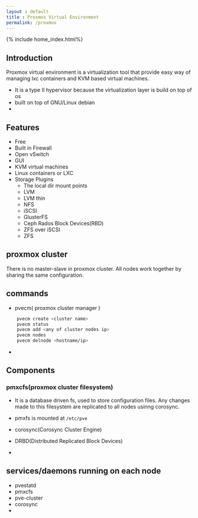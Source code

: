 ```yaml
---
layout : default
title : Proxmox Virtual Environment
permalink: /proxmox
---
```

{% include home_index.html%}


## Introduction

Proxmox virtual environment is a virtualization tool that provide easy way of managing lxc containers and KVM based virtual machines. 
- It is a type II hypervisor because the virtualization layer is build on top of os
- built on top of GNU/Linux debian
- 


## Features

- Free
- Built in Firewall
- Open vSwitch
- GUI
- KVM virtual machines
- Linux containers or LXC
- Storage Plugins
	- The local dir mount points
	- LVM
	- LVM thin
	- NFS
	- iSCSI
	- GlusterFS
	- Ceph Rados Block Devices(RBD)
	- ZFS over iSCSI
	- ZFS


## proxmox cluster

There is no master-slave in proxmox cluster. All nodes work together by sharing the same configuration.	

## commands

- pvecm( proxmox cluster manager )
```bash
	pvecm create <cluster name>
	pvecm status
	pvecm add <any of cluster nodes ip>
	pvecm nodes
	pvecm delnode <hostname/ip>
 ```

- 



## Components

### pmxcfs(proxmox cluster filesystem)

- It is a database driven fs, used to store configuration files. Any changes made to this filesystem are replicated to all nodes usinng corosync.
- pmxfs is mounted at ```/etc/pve```

- corosync(Corosync Cluster Engine)
- DRBD(Distributed Replicated Block Devices)
- 


## services/daemons running on each node

- pvestatd
- pmxcfs
- pve-cluster
- corosync
- 